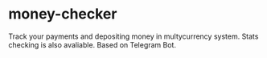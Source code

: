 # money-checker
Track your payments and depositing money in multycurrency system. Stats checking is also avaliable.
Based on Telegram Bot.

